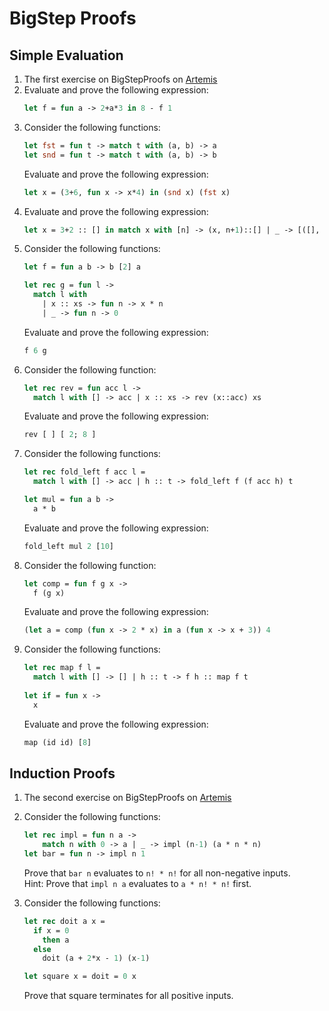 # BigStep Proofs

## Simple Evaluation

1. The first exercise on BigStepProofs on [Artemis](https://artemis.ase.in.tum.de/courses/189/exercises/7211)
2. Evaluate and prove the following expression: 
   ```ocaml
   let f = fun a -> 2+a*3 in 8 - f 1
   ```
3. Consider the following functions:
    ```ocaml
    let fst = fun t -> match t with (a, b) -> a
    let snd = fun t -> match t with (a, b) -> b
    ```
    Evaluate and prove the following expression: 
    ```ocaml
    let x = (3+6, fun x -> x*4) in (snd x) (fst x)
    ```
4. Evaluate and prove the following expression: 
   ```ocaml
   let x = 3+2 :: [] in match x with [n] -> (x, n+1)::[] | _ -> [([], 0)]
   ```
5. Consider the following functions:
   ```ocaml
   let f = fun a b -> b [2] a

   let rec g = fun l -> 
     match l with
       | x :: xs -> fun n -> x * n
       | _ -> fun n -> 0
   ```
   Evaluate and prove the following expression: 
   ```ocaml
   f 6 g
   ```
6. Consider the following function:
   ```ocaml
   let rec rev = fun acc l ->
     match l with [] -> acc | x :: xs -> rev (x::acc) xs
   ```
   Evaluate and prove the following expression: 
   ```ocaml
   rev [ ] [ 2; 8 ]
   ```
7. Consider the following functions:
   ```ocaml
   let rec fold_left f acc l =
     match l with [] -> acc | h :: t -> fold_left f (f acc h) t

   let mul = fun a b ->
     a * b
   ```
   Evaluate and prove the following expression: 
   ```ocaml
   fold_left mul 2 [10]
   ```
6. Consider the following function:
   ```ocaml
   let comp = fun f g x ->
     f (g x)
   ```
   Evaluate and prove the following expression: 
   ```ocaml
   (let a = comp (fun x -> 2 * x) in a (fun x -> x + 3)) 4
   ```
7. Consider the following functions:
   ```ocaml
   let rec map f l =
     match l with [] -> [] | h :: t -> f h :: map f t
    
   let if = fun x ->
     x
   ```
   Evaluate and prove the following expression: 
   ```ocaml
   map (id id) [8]
   ```

## Induction Proofs

1. The second exercise on BigStepProofs on [Artemis](https://artemis.ase.in.tum.de/courses/189/exercises/7212)

2. Consider the following functions:
    ```ocaml
    let rec impl = fun n a -> 
        match n with 0 -> a | _ -> impl (n-1) (a * n * n)
    let bar = fun n -> impl n 1
    ```
    Prove that ```bar n``` evaluates to ```n! * n!``` for all non-negative inputs.\
    Hint: Prove that ```impl n a``` evaluates to ```a * n! * n!``` first.
3. Consider the following functions:
   ```ocaml
   let rec doit a x =
     if x = 0
       then a
     else
       doit (a + 2*x - 1) (x-1)

   let square x = doit = 0 x
   ```
   Prove that square terminates for all positive inputs.
